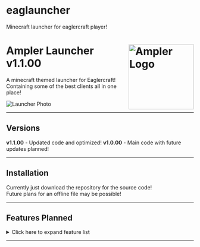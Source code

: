 # eaglauncher
Minecraft launcher for eaglercraft player!
# <img src=".github/assets/logo.png" alt="Ampler Logo" align="right" width="175px"> Ampler Launcher v1.1.00
 A minecraft themed launcher for Eaglercraft!<br>
 Containing some of the best clients all in one place!


<img src=".github/assets/launcher.png" alt="Launcher Photo"><br>

<hr>

 ## Versions
 __v1.1.00__ - Updated code and optimized!
 __v1.0.00__ - Main code with future updates planned!

 <hr>

## Installation
 Currently just download the repository for the source code!<br>
 Future plans for an offline file may be possible!

<hr>

## Features Planned

<details>
<summary>Click here to expand feature list</summary>

- [ ] Add Credits screen
- [ ] Add Settings screen
- [x] Rewrite some of the css and js
- [ ] Organize code, and add comments
- [ ] Add a customizable launcher selector
- [ ] Add the servers screen
- [ ] Fix display errors
- [ ] Offline launcher download?
- [ ] Implement top bar options
</details>

<hr>

